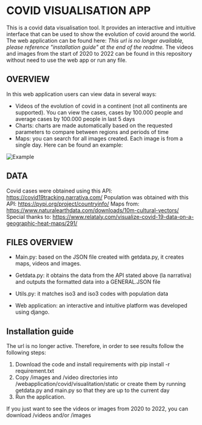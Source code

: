 # COVID VISUALISATION APP

This is a covid data visualisation tool. It provides an interactive and intuitive interface that can be used to show the evolution of covid around the world. 
The web application can be found here: *This url is no longer available, please reference "installation guide" at the end of the readme.* 
The videos and images from the start of 2020 to 2022 can be found in this repository without need to use the web app or run any file. 

## OVERVIEW
In this web application users can view data in several ways:
* Videos of the evolution of covid in a continent (not all continents are supported). You can view the cases, cases by 100.000 people and average cases by 100.000 people in last 5 days
* Charts: charts are made automatically based on the requested parameters to compare between regions and periods of time
* Maps: you can search for all images created. Each image is from a single day. Here can be found an example:

![Example](/images/images/world/5days_relative_cases/2021-08-31.png)




## DATA
Covid cases were obtained using this API: https://covid19tracking.narrativa.com/
Population was obtained with this API: https://pypi.org/project/countryinfo/
Maps from: https://www.naturalearthdata.com/downloads/10m-cultural-vectors/
Special thanks to: https://www.relataly.com/visualize-covid-19-data-on-a-geographic-heat-maps/291/

## FILES OVERVIEW
* Main.py: based on the JSON file created with getdata.py, it creates maps, videos and images.      
* Getdata.py: it obtains the data from the API stated above (la narrativa) and outputs the formatted data into a GENERAL.JSON file
* Utils.py: it matches iso3 and iso3 codes with population data


* Web application: an interactive and intuitive platform was developed using django.

## Installation guide
The url is no longer active. Therefore, in order to see results follow the following steps:
1. Download the code and install requirements with pip install -r requirement.txt
2. Copy /images and /video directories into /webapplication/covid/visualitation/static or create them by running getdata.py and main.py so that they are up to the current day 
3. Run the application.

If you just want to see the videos or images from 2020 to 2022, you can download /videos and/or /images

